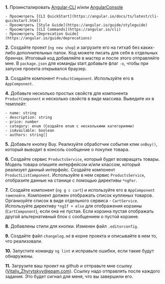 **1.** Проинсталировать [Angular-CLI](https://github.com/angular/angular-cli) и/или [AngularConsole](https://angularconsole.com)

	- Просмотреть [CLI QuickStart](https://angular.io/docs/ts/latest/cli-quickstart.html)
	- Просмотреть [Style Guide](https://angular.io/guide/styleguide)
	- Просмотреть [СLI Commands](https://angular.io/cli)
	- Просмотреть [Deprecation Guide](https://angular.io/guide/deprecations)

**2.** Создайте проект (`ng new shop`) и загрузите его на гитхаб без каких-либо дополнительных папок. Код можете писать для себя в отдельных бренчах. Итоговый код добавляйте в мастер и после этого отправляйте мне. В `package.json` для команды start добавьте флаг `-o`, чтобы при запуске проекта открывался браузер.

**3.** Создайте компонент `ProductComponent`. Используйте его в `AppComponent`.

**4.** Добавьте несколько простых свойств для компонента `ProductComponent` и несколько свойств в виде массива. Выведите их в темплейт:

	- name: string
	- description: string
	- price: number
	- category: enum (Создайте enum с несколькими категориями)
	- isAvailable: boolean
	- authors: string[]

**5.** Добавьте кнопку Buy. Реализуйте обработчик события клик `onBuy()`, который выводит в консоль сообщение о покупке товара.

**6.** Создайте сервис `ProductsService`, который будет возвращать товары. Модель товара опишите интерфейсом и/или классом,
который реализует данный интерфейс. Создайте компонент `ProductListComponent`. Используйте в нем сервис `ProductsService`, отобразите данные на станице c помощью директивы `*ngFor`.

**7.** Создайте компонент (`ng g c cart`) и используйте его в `AppComponent темплейте`. Компонент должен отображать список купленых товаров.
Организуйте список в виде отдельного сервиса - `CartService`. Используйте директиву `*ngIf + else` для отображения корзины (`CartComponent`), если она не пустая. Если корзина пустая отображать другой альтернативный блок с сообщением о пустой корзине.

**8.** Добавлены стили для кнопки. Изменен файл `.editorconfig`.

**9.** Создайте файл `changelog.md` в корне проекта и описывайте в нем то, что реализовали.

**10.** Запустите команду `ng lint` и исправьте ошибки, если такие будут обнаружены.

**11.** Загрузите ваш проект на github и отправьте мне ссылку (Vitaliy_Zhyrytskyy@epam.com). Cсылку надо отправлять после каждого задания. Это будет сигнал для меня, что вы завершили его.
